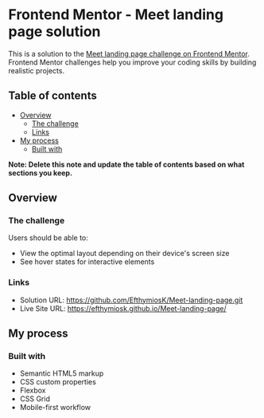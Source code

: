 # Frontend Mentor - Meet landing page solution

This is a solution to the [Meet landing page challenge on Frontend Mentor](https://www.frontendmentor.io/challenges/meet-landing-page-rbTDS6OUR). Frontend Mentor challenges help you improve your coding skills by building realistic projects. 

## Table of contents

- [Overview](#overview)
  - [The challenge](#the-challenge)
  - [Links](#links)
- [My process](#my-process)
  - [Built with](#built-with)


**Note: Delete this note and update the table of contents based on what sections you keep.**

## Overview

### The challenge

Users should be able to:

- View the optimal layout depending on their device's screen size
- See hover states for interactive elements

### Links

- Solution URL: https://github.com/EfthymiosK/Meet-landing-page.git
- Live Site URL: https://efthymiosk.github.io/Meet-landing-page/

## My process

### Built with

- Semantic HTML5 markup
- CSS custom properties
- Flexbox
- CSS Grid
- Mobile-first workflow
